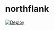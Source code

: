 # northflank

[![Deploy](https://app.northflank.com/deploy/gfujrf.png)](https://app.northflank.com) 

